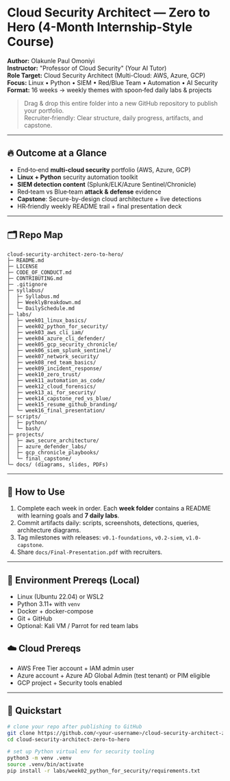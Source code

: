 # Cloud Security Architect — Zero to Hero (4-Month Internship-Style Course)

**Author:** Olakunle Paul Omoniyi  
**Instructor:** "Professor of Cloud Security" (Your AI Tutor)  
**Role Target:** Cloud Security Architect (Multi-Cloud: AWS, Azure, GCP)  
**Focus:** Linux • Python • SIEM • Red/Blue Team • Automation • AI Security  
**Format:** 16 weeks → weekly themes with spoon‑fed daily labs & projects

> Drag & drop this entire folder into a new GitHub repository to publish your portfolio.  
> Recruiter‑friendly: Clear structure, daily progress, artifacts, and capstone.

---

## 🔥 Outcome at a Glance
- End‑to‑end **multi‑cloud security** portfolio (AWS, Azure, GCP)
- **Linux + Python** security automation toolkit
- **SIEM detection content** (Splunk/ELK/Azure Sentinel/Chronicle)
- Red‑team vs Blue‑team **attack & defense** evidence
- **Capstone**: Secure-by-design cloud architecture + live detections
- HR‑friendly weekly README trail + final presentation deck

---

## 🗂 Repo Map
```
cloud-security-architect-zero-to-hero/
├─ README.md
├─ LICENSE
├─ CODE_OF_CONDUCT.md
├─ CONTRIBUTING.md
├─ .gitignore
├─ syllabus/
│  ├─ Syllabus.md
│  ├─ WeeklyBreakdown.md
│  └─ DailySchedule.md
├─ labs/
│  ├─ week01_linux_basics/
│  ├─ week02_python_for_security/
│  ├─ week03_aws_cli_iam/
│  ├─ week04_azure_cli_defender/
│  ├─ week05_gcp_security_chronicle/
│  ├─ week06_siem_splunk_sentinel/
│  ├─ week07_network_security/
│  ├─ week08_red_team_basics/
│  ├─ week09_incident_response/
│  ├─ week10_zero_trust/
│  ├─ week11_automation_as_code/
│  ├─ week12_cloud_forensics/
│  ├─ week13_ai_for_security/
│  ├─ week14_capstone_red_vs_blue/
│  ├─ week15_resume_github_branding/
│  └─ week16_final_presentation/
├─ scripts/
│  ├─ python/
│  └─ bash/
├─ projects/
│  ├─ aws_secure_architecture/
│  ├─ azure_defender_labs/
│  ├─ gcp_chronicle_playbooks/
│  └─ final_capstone/
└─ docs/ (diagrams, slides, PDFs)
```

---

## 🧭 How to Use
1. Complete each week in order. Each **week folder** contains a README with learning goals and **7 daily labs**.
2. Commit artifacts daily: scripts, screenshots, detections, queries, architecture diagrams.
3. Tag milestones with releases: `v0.1-foundations`, `v0.2-siem`, `v1.0-capstone`.
4. Share `docs/Final-Presentation.pdf` with recruiters.

---

## 🧪 Environment Prereqs (Local)
- Linux (Ubuntu 22.04) or WSL2
- Python 3.11+ with `venv`
- Docker + docker-compose
- Git + GitHub
- Optional: Kali VM / Parrot for red team labs

## ☁️ Cloud Prereqs
- AWS Free Tier account + IAM admin user
- Azure account + Azure AD Global Admin (test tenant) or PIM eligible
- GCP project + Security tools enabled

---

## 🧰 Quickstart
```bash
# clone your repo after publishing to GitHub
git clone https://github.com/<your-username>/cloud-security-architect-zero-to-hero.git
cd cloud-security-architect-zero-to-hero

# set up Python virtual env for security tooling
python3 -m venv .venv
source .venv/bin/activate
pip install -r labs/week02_python_for_security/requirements.txt
```
